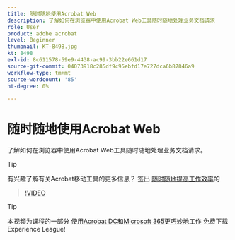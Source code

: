 ```yaml
---
title: 随时随地使用Acrobat Web
description: 了解如何在浏览器中使用Acrobat Web工具随时随地处理业务文档请求
role: User
product: adobe acrobat
level: Beginner
thumbnail: KT-8498.jpg
kt: 8498
exl-id: 8c611578-59e9-4438-ac99-3bb22e661d17
source-git-commit: 04073918c285df9c95ebfd17e727dca6b87846a9
workflow-type: tm+mt
source-wordcount: '85'
ht-degree: 0%

---
```


# 随时随地使用Acrobat Web

了解如何在浏览器中使用Acrobat Web工具随时随地处理业务文档请求。

>[!TIP]
>
>有兴趣了解有关Acrobat移动工具的更多信息？ 签出 [随时随地提高工作效率](productivity.md)的

>[!VIDEO](https://video.tv.adobe.com/v/337436?hidetitle=true)

>[!TIP]
>
>本视频为课程的一部分 [使用Acrobat DC和Microsoft 365更巧妙地工作](https://experienceleague.adobe.com/?recommended=Acrobat-U-1-2021.microsoft365) 免费下载Experience League!
